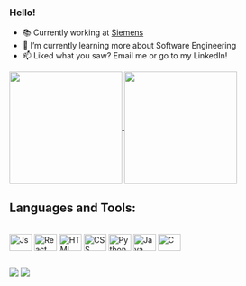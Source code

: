 ### Hello!

- 📚 Currently working at [Siemens](https://www.siemens.com/global/en.html) 
- 🌱 I’m currently learning more about Software Engineering
- 📫 Liked what you saw? Email me or go to my LinkedIn!

<a href="https://github.com/SobriKeN/github-readme-stats">
  <img height=200 align="center" src="https://github-readme-stats.vercel.app/api?username=SobriKeN&show_icons=true&theme=dark" />
</a>
<a href="https://github.com/SobriKeN/convoychat">
  <img height=200 align="center" src="https://github-readme-stats.vercel.app/api/top-langs?username=SobriKeN&layout=compact&theme=dark&langs_count=8&card_width=320" />
</a>

## Languages and Tools:
<div style="display: inline_block"><br>
  <img align="center" alt="Js" height="30" width="40" src="https://cdn.jsdelivr.net/gh/devicons/devicon/icons/javascript/javascript-original.svg">
  <img align="center" alt="React" height="30" width="40" src="https://cdn.jsdelivr.net/gh/devicons/devicon/icons/react/react-original.svg">
  <img align="center" alt="HTML" height="30" width="40" src="https://cdn.jsdelivr.net/gh/devicons/devicon/icons/html5/html5-original.svg" />
  <img align="center" alt="CSS" height="30" width="40"  src="https://cdn.jsdelivr.net/gh/devicons/devicon/icons/css3/css3-original.svg" />
  <img align="center" alt="Python" height="30" width="40" src="https://cdn.jsdelivr.net/gh/devicons/devicon/icons/python/python-original.svg">
  <img align="center" alt="Java" height="30" width="40" src="https://cdn.jsdelivr.net/gh/devicons/devicon/icons/java/java-original.svg">
  <img align="center" alt="C" height="30" width="40" src="https://cdn.jsdelivr.net/gh/devicons/devicon/icons/c/c-original.svg" />
</div>

  ##
<div> 
  <a href="https://www.linkedin.com/in/fabio-sobrinho/" target="_blank"><img src="https://img.shields.io/badge/-LinkedIn-%230077B5?style=for-the-badge&logo=linkedin&logoColor=white" target="_blank"></a> 
  <a href="mailto:fabiosobrinho350@gmail.com"><img src="https://img.shields.io/badge/-Gmail-%23333?style=for-the-badge&logo=gmail&logoColor=white" target="_blank"></a>
</div>

